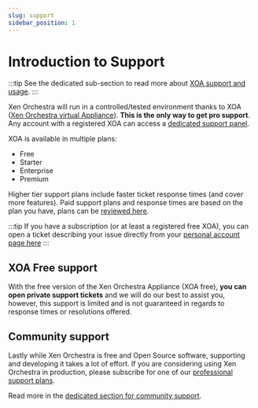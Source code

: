 ```yaml
---
slug: support
sidebar_position: 1
---
```


# Introduction to Support

:::tip
See the dedicated sub-section to read more about [XOA support and usage](xoa.md).
:::

Xen Orchestra will run in a controlled/tested environment thanks to XOA ([Xen Orchestra virtual Appliance](https://vates.tech/deploy/)). **This is the only way to get pro support**. Any account with a registered XOA can access a [dedicated support panel](https://xen-orchestra.com/#!/member/support).

XOA is available in multiple plans:

- Free
- Starter
- Enterprise
- Premium

Higher tier support plans include faster ticket response times (and cover more features). Paid support plans and response times are based on the plan you have, plans can be [reviewed here](https://vates.tech/pricing-and-support/).

:::tip
If you have a subscription (or at least a registered free XOA), you can open a ticket describing your issue directly from your [personal account page here](https://xen-orchestra.com/#!/member/support)
:::

## XOA Free support

With the free version of the Xen Orchestra Appliance (XOA free), **you can open private support tickets** and we will do our best to assist you, however, this support is limited and is not guaranteed in regards to response times or resolutions offered.

## Community support

Lastly while Xen Orchestra is free and Open Source software, supporting and developing it takes a lot of effort. If you are considering using Xen Orchestra in production, please subscribe for one of our [professional support plans](https://vates.tech/pricing-and-support/).

Read more in the [dedicated section for community support](community.md).
